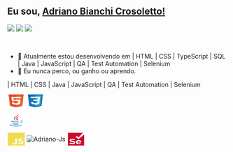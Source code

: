 ## Eu sou, [Adriano Bianchi Crosoletto!](#) 



<a href="www.linkedin.com/in/adriano-bianchi-crosoletto" target="_blank"><img src="https://img.shields.io/badge/-LinkedIn-%230077B5?style=for-the-badge&logo=linkedin&logoColor=white" target="_blank"></a> 
<a href = "mailto:adrianobianhi@gmail.com"><img src="https://img.shields.io/badge/-Gmail-%23333?style=for-the-badge&logo=gmail&logoColor=white" target="_blank"></a>
<a href="" target="_blank"><img src="https://img.shields.io/badge/Discord-7289DA?style=for-the-badge&logo=discord&logoColor=white" target="_blank"></a>

<br />


- 🚀 Atualmente estou desenvolvendo em | HTML | CSS | TypeScript | SQL | Java | JavaScript |  QA | Test Automation | Selenium
- 🏁 Eu nunca perco, ou ganho ou aprendo.


<div style="display: inline_block">



| HTML | CSS | Java | JavaScript |  QA | Test Automation | Selenium


  <img align="center" alt="Adriano-HTML" height="30" width="40" src="https://raw.githubusercontent.com/devicons/devicon/master/icons/html5/html5-original.svg">
  
  <img align="center" alt="Adriano-CSS" height="30" width="40" src="https://raw.githubusercontent.com/devicons/devicon/master/icons/css3/css3-original.svg">

   <img align="center" alt="Adriano-Java" height="30" width="40" 
src=" https://raw.githubusercontent.com/devicons/devicon/master/icons/java/java-original.svg">

  <img align="center" alt="Adriano-Js" height="30" width="40" src="https://raw.githubusercontent.com/devicons/devicon/master/icons/javascript/javascript-plain.svg">
 
  
<img align="center" alt="Adriano-Js" height="30" width="40" src="https://cdn.jsdelivr.net/gh/devicons/devicon/icons/mysql/mysql-original.svg">

<img align="center" alt="Adriano-Js" height="30" width="40" src="https://raw.githubusercontent.com/devicons/devicon/master/icons/selenium/selenium-original.svg">



</div>

<br/>






